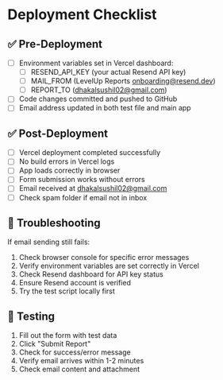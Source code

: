 # Deployment Checklist

## ✅ Pre-Deployment
- [ ] Environment variables set in Vercel dashboard:
  - [ ] RESEND_API_KEY (your actual Resend API key)
  - [ ] MAIL_FROM (LevelUp Reports <onboarding@resend.dev>)
  - [ ] REPORT_TO (dhakalsushil02@gmail.com)
- [ ] Code changes committed and pushed to GitHub
- [ ] Email address updated in both test file and main app

## ✅ Post-Deployment
- [ ] Vercel deployment completed successfully
- [ ] No build errors in Vercel logs
- [ ] App loads correctly in browser
- [ ] Form submission works without errors
- [ ] Email received at dhakalsushil02@gmail.com
- [ ] Check spam folder if email not in inbox

## 🔧 Troubleshooting
If email sending still fails:
1. Check browser console for specific error messages
2. Verify environment variables are set correctly in Vercel
3. Check Resend dashboard for API key status
4. Ensure Resend account is verified
5. Try the test script locally first

## 📧 Testing
1. Fill out the form with test data
2. Click "Submit Report"
3. Check for success/error message
4. Verify email arrives within 1-2 minutes
5. Check email content and attachment
